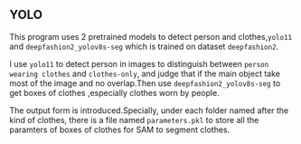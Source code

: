 ## YOLO

This program uses 2 pretrained models to detect person and clothes,`yolo11` and `deepfashion2_yolov8s-seg` which is trained on dataset `deepfashion2`.

I use `yolo11` to detect person in images to distinguish between `person wearing clothes` and `clothes-only`, and judge that if the main object take most of the image and no overlap.Then use `deepfashion2_yolov8s-seg` to get boxes of clothes ,especially clothes worn by people.

The output form is introduced.Specially, under each folder named after the kind of clothes, there is a file named `parameters.pkl` to store all the paramters of boxes of clothes for SAM to segment clothes.
